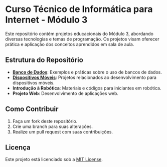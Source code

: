 # Curso Técnico de Informática para Internet - Módulo 3

Este repositório contém projetos educacionais do Módulo 3, abordando diversas tecnologias e temas de programação. Os projetos visam oferecer prática e aplicação dos conceitos aprendidos em sala de aula.

## Estrutura do Repositório

- <a href='./bancos_de_dados_2/aulas/' target='blank'>**Banco de Dados**</a>: Exemplos e práticas sobre o uso de bancos de dados.
- <a href='./dispositivos_moveis/aulas/'>**Dispositivos Móveis**</a>: Projetos relacionados ao desenvolvimento para dispositivos móveis.
- **Introdução à Robótica**: Materiais e códigos para iniciantes em robótica.
- **Projeto Web**: Desenvolvimento de aplicações web.

## Como Contribuir

1. Faça um fork deste repositório.
2. Crie uma branch para suas alterações.
3. Realize um pull request com suas contribuições.

## Licença

Este projeto está licenciado sob a [MIT License](LICENSE).